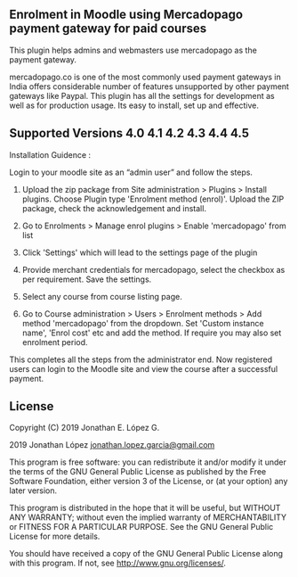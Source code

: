 ## Enrolment in Moodle using Mercadopago payment gateway for paid courses ##

This plugin helps admins and webmasters use mercadopago as the payment gateway. 

mercadopago.co is one of the most commonly used payment gateways in India offers considerable number of features unsupported by other payment gateways like Paypal. This plugin has all the settings for development as well as for production usage. Its easy to install, set up and effective.

## Supported Versions 4.0 4.1 4.2 4.3 4.4 4.5 ##

Installation Guidence : 

Login to your moodle site as an “admin user” and follow the steps.

1) Upload the zip package from Site administration > Plugins > Install plugins. Choose Plugin type 'Enrolment method (enrol)'. Upload the ZIP package, check the acknowledgement and install.

2) Go to Enrolments > Manage enrol plugins > Enable 'mercadopago' from list

3) Click 'Settings' which will lead to the settings page of the plugin

4) Provide merchant credentials for mercadopago, select the checkbox as per requirement. Save the settings.

5) Select any course from course listing page.

6) Go to Course administration > Users > Enrolment methods > Add method 'mercadopago' from the dropdown. Set 'Custom instance name', 'Enrol cost' etc and add the method. If require you may also set enrolment period.

This completes all the steps from the administrator end. Now registered users can login to the Moodle site and view the course after a successful payment.

## License ##

Copyright (C) 2019 Jonathan E. López G.

2019 Jonathan López <jonathan.lopez.garcia@gmail.com>

This program is free software: you can redistribute it and/or modify it under
the terms of the GNU General Public License as published by the Free Software
Foundation, either version 3 of the License, or (at your option) any later
version.

This program is distributed in the hope that it will be useful, but WITHOUT ANY
WARRANTY; without even the implied warranty of MERCHANTABILITY or FITNESS FOR A
PARTICULAR PURPOSE.  See the GNU General Public License for more details.

You should have received a copy of the GNU General Public License along with
this program.  If not, see <http://www.gnu.org/licenses/>.
